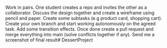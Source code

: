 Work in pairs. 
One student creates a repo and invites the other as a collaborator. 
Discuss the design together and create a wireframe using pencil and paper. 
Create some subtasks (e.g product card, shopping cart).
Create your own branch and start working autonomously on the agreed task.
Add some transition effects.
Once done create a pull request and merge everything into main (solve conflicts together if any).
Send me a screenshot of final result# DessertProject
